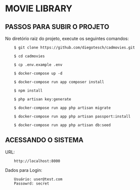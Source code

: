 <h1>MOVIE LIBRARY</h1>

<h2> PASSOS PARA SUBIR O PROJETO</h2>

No diretório raiz do projeto, execute os seguintes comandos:

		$ git clone https://github.com/diegotesch/cadmovies.git

		$ cd cadmovies
		
		$ cp .env.example .env

		$ docker-compose up -d

		$ docker-compose run app composer install

		$ npm install

		$ php artisan key:generate

		$ docker-compose run app php artisan migrate

		$ docker-compose run app php artisan passport:install

		$ docker-compose run app php artisan db:seed


<h2>ACESSANDO O SISTEMA</h2>

URL:

		http://localhost:8000

Dados para Login: 

		Usuário: user@test.com
		Passowrd: secret
